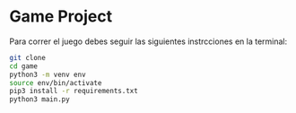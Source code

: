 # Game Project

Para correr el juego debes seguir las siguientes instrcciones en la terminal:
```sh
git clone
cd game
python3 -m venv env
source env/bin/activate
pip3 install -r requirements.txt
python3 main.py
```